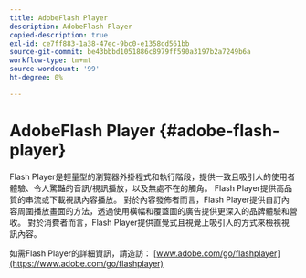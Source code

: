 ```yaml
---
title: AdobeFlash Player
description: AdobeFlash Player
copied-description: true
exl-id: ce7ff883-1a38-47ec-9bc0-e1358dd561bb
source-git-commit: be43bbbd1051886c8979ff590a3197b2a7249b6a
workflow-type: tm+mt
source-wordcount: '99'
ht-degree: 0%

---
```


# AdobeFlash Player {#adobe-flash-player}

Flash Player是輕量型的瀏覽器外掛程式和執行階段，提供一致且吸引人的使用者體驗、令人驚豔的音訊/視訊播放，以及無處不在的觸角。 Flash Player提供高品質的串流或下載視訊內容播放。 對於內容發佈者而言，Flash Player提供自訂內容周圍播放畫面的方法，透過使用橫幅和覆蓋圖的廣告提供更深入的品牌體驗和營收。 對於消費者而言，Flash Player提供直覺式且視覺上吸引人的方式來檢視視訊內容。

如需Flash Player的詳細資訊，請造訪： [www.adobe.com/go/flashplayer](https://www.adobe.com/go/flashplayer)
